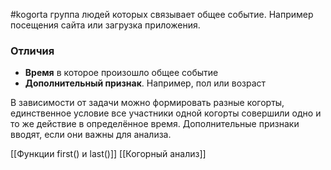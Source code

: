 #kogorta 
группа людей которых связывает общее событие. Например посещения сайта или загрузка приложения.

### Отличия 
- __Время__ в которое произошло общее событие 
- __Дополнительный признак__. Например, пол или возраст 

В зависимости от задачи можно формировать разные когорты, единственное условие все участники одной когорты совершили одно и то же действие в определённое время. Дополнительные признаки вводят, если они важны для анализа.

[[Функции first() и last()]]
[[Когорный анализ]]
